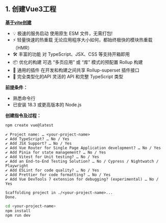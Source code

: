 ## 1. 创建Vue3工程

**[基于vite创建](https://vitejs.cn/)**

- 💡 极速的服务启动
使用原生 ESM 文件，无需打包!
- ⚡️ 轻量快速的热重载
无论应用程序大小如何，都始终极快的模块热重载（HMR）
- 🛠️ 丰富的功能
对 TypeScript、JSX、CSS 等支持开箱即用
- 📦 优化的构建
可选 “多页应用” 或 “库” 模式的预配置 Rollup 构建
- 🔩 通用的插件
在开发和构建之间共享 Rollup-superset 插件接口
- 🔑 完全类型化的API
灵活的 API 和完整 TypeScript 类型

**前提条件：**

- 熟悉命令行
- 已安装 18.3 或更高版本的 Node.js

**创建指令及过程：**  

```bash
npm create vue@latest
```

```text
✔ Project name: … <your-project-name>
✔ Add TypeScript? … No / Yes
✔ Add JSX Support? … No / Yes
✔ Add Vue Router for Single Page Application development? … No / Yes
✔ Add Pinia for state management? … No / Yes
✔ Add Vitest for Unit testing? … No / Yes
✔ Add an End-to-End Testing Solution? … No / Cypress / Nightwatch / Playwright
✔ Add ESLint for code quality? … No / Yes
✔ Add Prettier for code formatting? … No / Yes
✔ Add Vue DevTools 7 extension for debugging? (experimental) … No / Yes

Scaffolding project in ./<your-project-name>...
Done.
```

```bash
cd <your-project-name>
npm install
npm run dev
```